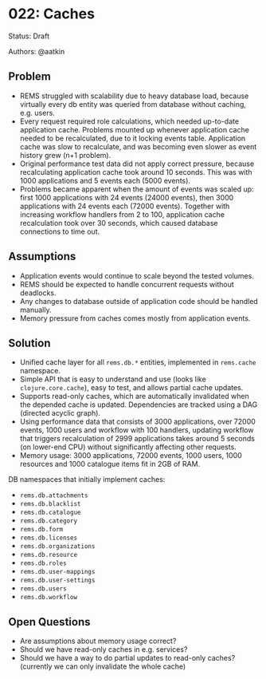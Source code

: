 # 022: Caches

Status: Draft

Authors: @aatkin

## Problem

- REMS struggled with scalability due to heavy database load, because virtually every db entity was queried from database without caching, e.g. users.
- Every request required role calculations, which needed up-to-date application cache. Problems mounted up whenever application cache needed to be recalculated, due to it locking events table. Application cache was slow to recalculate, and was becoming even slower as event history grew (n+1 problem).
- Original performance test data did not apply correct pressure, because recalculating application cache took around 10 seconds. This was with 1000 applications and 5 events each (5000 events).
- Problems became apparent when the amount of events was scaled up: first 1000 applications with 24 events (24000 events), then 3000 applications with 24 events each (72000 events). Together with increasing workflow handlers from 2 to 100, application cache recalculation took over 30 seconds, which caused database connections to time out.

## Assumptions

- Application events would continue to scale beyond the tested volumes.
- REMS should be expected to handle concurrent requests without deadlocks.
- Any changes to database outside of application code should be handled manually.
- Memory pressure from caches comes mostly from application events.

## Solution

- Unified cache layer for all `rems.db.*` entities, implemented in `rems.cache` namespace.
- Simple API that is easy to understand and use (looks like `clojure.core.cache`), easy to test, and allows partial cache updates.
- Supports read-only caches, which are automatically invalidated when the depended cache is updated. Dependencies are tracked using a DAG (directed acyclic graph).
- Using performance data that consists of 3000 applications, over 72000 events, 1000 users and workflow with 100 handlers, updating workflow that triggers recalculation of 2999 applications takes around 5 seconds (on lower-end CPU) without significantly affecting other requests.
- Memory usage: 3000 applications, 72000 events, 1000 users, 1000 resources and 1000 catalogue items fit in 2GB of RAM.

DB namespaces that initially implement caches:
- `rems.db.attachments`
- `rems.db.blacklist`
- `rems.db.catalogue`
- `rems.db.category`
- `rems.db.form`
- `rems.db.licenses`
- `rems.db.organizations`
- `rems.db.resource`
- `rems.db.roles`
- `rems.db.user-mappings`
- `rems.db.user-settings`
- `rems.db.users`
- `rems.db.workflow`

## Open Questions

- Are assumptions about memory usage correct?
- Should we have read-only caches in e.g. services?
- Should we have a way to do partial updates to read-only caches? (currently we can only invalidate the whole cache)

